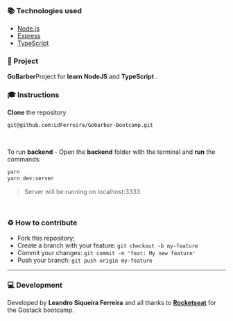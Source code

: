 

###  :books: Technologies used
- [Node.js](https://nodejs.org/en/)
- [Express](https://expressjs.com/pt-br/)
- [TypeScript](https://www.typescriptlang.org/)

### :rocket: Project
**GoBarber**Project for **learn** **NodeJS** and **TypeScript** .

### :mortar_board: Instructions
**Clone** the repository
```bash
git@github.com:LdFerreira/Gobarber-Bootcamp.git
```

<br>

To run **backend** - Open the **backend** folder with the terminal and **run** the commands:
```bash
yarn
yarn dev:server
```
> Server will be running on localhost:3333

<br>


### :recycle: How to contribute
- Fork this repository;
- Create a branch with your feature: `git checkout -b my-feature`
- Commit your changes: `git commit -m 'feat: My new feature'`
- Push your branch: `git push origin my-feature`



---
### :computer: Development
Developed by **Leandro Siqueira Ferreira** and all thanks to **[Rocketseat](https://rocketseat.com.br/)** for the Gostack bootcamp.
